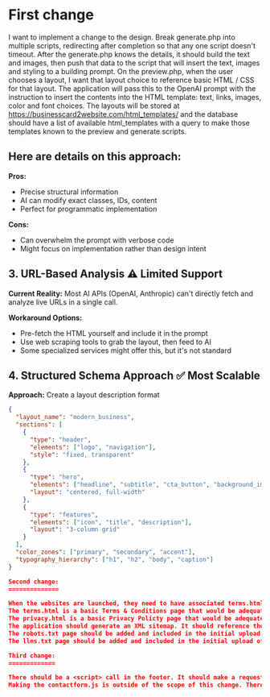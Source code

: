 First change
=============

I want to implement a change to the design.
Break generate.php into multiple scripts, redirecting after completion so that any one script doesn't timeout. 
After the generate.php knows the details, it should build the text and images, then push that data to the script that will insert the text, images and styling to a building prompt.
On the preview.php, when the user chooses a layout, I want that layout choice to reference basic HTML / CSS for that layout. The application will pass this to the OpenAI prompt with the instruction to insert the contents into the HTML template: text, links, images, color and font choices.
The layouts will be stored at https://businesscard2website.com/html_templates/ and the database should have a list of available html_templates with a query to make those templates known to the preview and generate scripts.

Here are details on this approach:
----------------------------------

**Pros:**
- Precise structural information
- AI can modify exact classes, IDs, content
- Perfect for programmatic implementation

**Cons:**
- Can overwhelm the prompt with verbose code
- Might focus on implementation rather than design intent

## 3. **URL-Based Analysis** ⚠️ Limited Support

**Current Reality:** Most AI APIs (OpenAI, Anthropic) can't directly fetch and analyze live URLs in a single call.

**Workaround Options:**
- Pre-fetch the HTML yourself and include it in the prompt
- Use web scraping tools to grab the layout, then feed to AI
- Some specialized services might offer this, but it's not standard

## 4. **Structured Schema Approach** ✅ Most Scalable

**Approach:** Create a layout description format
```json
{
  "layout_name": "modern_business",
  "sections": [
    {
      "type": "header", 
      "elements": ["logo", "navigation"],
      "style": "fixed, transparent"
    },
    {
      "type": "hero",
      "elements": ["headline", "subtitle", "cta_button", "background_image"],
      "layout": "centered, full-width"
    },
    {
      "type": "features", 
      "elements": ["icon", "title", "description"],
      "layout": "3-column grid"
    }
  ],
  "color_zones": ["primary", "secondary", "accent"],
  "typography_hierarchy": ["h1", "h2", "body", "caption"]
}

Second change:
==============

When the websites are launched, they need to have associated terms.html and privacy.html files. The HTML pages need to be uploaded to CPanel along with the main content. The HTML needs to have a link to these two pages.
The terms.html is a basic Terms & Conditions page that would be adequate as a document to satisfy the needs for a terms page. It should make reference to the website, its ownerhsip and (if possible) it's contact info.
The privacy.html is a basic Privacy Policty page that would be adequate as a document to satisfy the needs for a privacy page. The website will be information, with a contact form introduced in the footer.
The application should generate an XML sitemap. It should reference the pages: the home page, the terms.html and the privacy.html
The robots.txt page should be added and included in the initial upload of the website. It should have a reference to the XML sitemap's URL.
The llms.txt page should be added and included in the initial upload of the website. It should follow best practices as a LLMS text file for the purpose of encouraging AI citations from the available content.

Third change:
=============

There should be a <script> call in the footer. It should make a request to https://funcs.businesscard2website.com/contactform.js -- that should return Javascript to build a contact form visible to the end user. 
Making the contactform.js is outside of the scope of this change. There should be CORS changes in the deployed website to allow the deployed site to request and execute Javascript from https://funcs.businesscard2website.com/ in the web browser for the end user.

